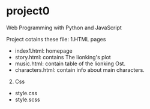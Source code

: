 # project0

Web Programming with Python and JavaScript

Project cotains these file:
1.HTML pages
* index1.html: homepage
* story.html: contains The lionking's plot
* music.html: contain table of  the lionking Ost.
* characters.html: contain info about main characters.
2. Css
* style.css
* style.scss

